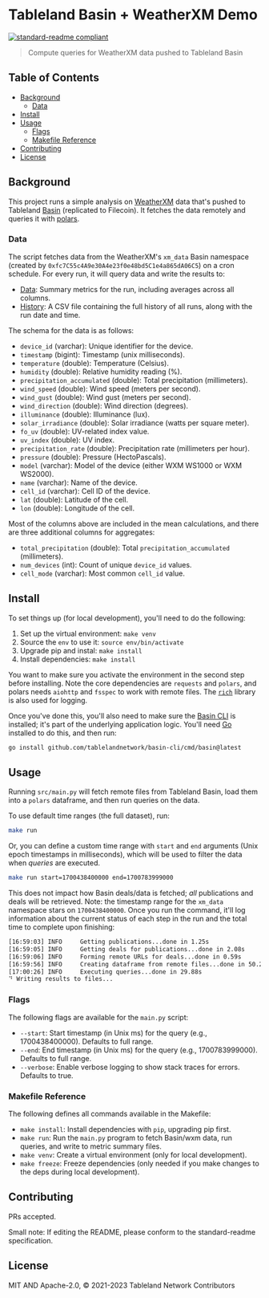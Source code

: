 # Tableland Basin + WeatherXM Demo

[![standard-readme compliant](https://img.shields.io/badge/standard--readme-OK-green.svg)](https://github.com/RichardLitt/standard-readme)

> Compute queries for WeatherXM data pushed to Tableland Basin

## Table of Contents

- [Background](#background)
  - [Data](#data)
- [Install](#install)
- [Usage](#usage)
  - [Flags](#flags)
  - [Makefile Reference](#makefile-reference)
- [Contributing](#contributing)
- [License](#license)

## Background

This project runs a simple analysis on [WeatherXM](https://weatherxm.com/) data that's pushed to Tableland [Basin](https://github.com/tablelandnetwork/basin-cli) (replicated to Filecoin). It fetches the data remotely and queries it with [polars](https://www.pola.rs/).

### Data

The script fetches data from the WeatherXM's `xm_data` Basin namespace (created by `0xfc7C55c4A9e30A4e23f0e48bd5C1e4a865dA06C5`) on a cron schedule. For every run, it will query data and write the results to:

- [Data](./Data.md): Summary metrics for the run, including averages across all columns.
- [History](./history.csv): A CSV file containing the full history of all runs, along with the run date and time.

The schema for the data is as follows:

- `device_id` (varchar): Unique identifier for the device.
- `timestamp` (bigint): Timestamp (unix milliseconds).
- `temperature` (double): Temperature (Celsius).
- `humidity` (double): Relative humidity reading (%).
- `precipitation_accumulated` (double): Total precipitation (millimeters).
- `wind_speed` (double): Wind speed (meters per second).
- `wind_gust` (double): Wind gust (meters per second).
- `wind_direction` (double): Wind direction (degrees).
- `illuminance` (double): Illuminance (lux).
- `solar_irradiance` (double): Solar irradiance (watts per square meter).
- `fo_uv` (double): UV-related index value.
- `uv_index` (double): UV index.
- `precipitation_rate` (double): Precipitation rate (millimeters per hour).
- `pressure` (double): Pressure (HectoPascals).
- `model` (varchar): Model of the device (either WXM WS1000 or WXM WS2000).
- `name` (varchar): Name of the device.
- `cell_id` (varchar): Cell ID of the device.
- `lat` (double): Latitude of the cell.
- `lon` (double): Longitude of the cell.

Most of the columns above are included in the mean calculations, and there are three additional columns for aggregates:

- `total_precipitation` (double): Total `precipitation_accumulated` (millimeters).
- `num_devices` (int): Count of unique `device_id` values.
- `cell_mode` (varchar): Most common `cell_id` value.

## Install

To set things up (for local development), you'll need to do the following:

1. Set up the virtual environment: `make venv`
2. Source the `env` to use it: `source env/bin/activate`
3. Upgrade pip and instal: `make install`
4. Install dependencies: `make install`

You want to make sure you activate the environment in the second step before installing. Note the core dependencies are `requests` and `polars`, and polars needs `aiohttp` and `fsspec` to work with remote files. The [`rich`](https://github.com/Textualize/rich) library is also used for logging.

Once you've done this, you'll also need to make sure the [Basin CLI](https://github.com/tablelandnetwork/basin-cli) is installed; it's part of the underlying application logic. You'll need [Go](https://go.dev/doc/install) installed to do this, and then run:

```sh
go install github.com/tablelandnetwork/basin-cli/cmd/basin@latest
```

## Usage

Running `src/main.py` will fetch remote files from Tableland Basin, load them into a `polars` dataframe, and then run queries on the data.

To use default time ranges (the full dataset), run:

```sh
make run
```

Or, you can define a custom time range with `start` and `end` arguments (Unix epoch timestamps in milliseconds), which will be used to filter the data when _queries_ are executed.

```sh
make run start=1700438400000 end=1700783999000
```

This does not impact how Basin deals/data is fetched; _all_ publications and deals will be retrieved. Note: the timestamp range for the `xm_data` namespace stars on `1700438400000`. Once you run the command, it'll log information about the current status of each step in the run and the total time to complete upon finishing:

```sh
[16:59:03] INFO     Getting publications...done in 1.25s
[16:59:05] INFO     Getting deals for publications...done in 2.08s
[16:59:06] INFO     Forming remote URLs for deals...done in 0.59s
[16:59:56] INFO     Creating dataframe from remote files...done in 50.25s
[17:00:26] INFO     Executing queries...done in 29.88s
⠙ Writing results to files...
```

### Flags

The following flags are available for the `main.py` script:

- `--start`: Start timestamp (in Unix ms) for the query (e.g., 1700438400000). Defaults to full range.
- `--end`: End timestamp (in Unix ms) for the query (e.g., 1700783999000). Defaults to full range.
- `--verbose`: Enable verbose logging to show stack traces for errors. Defaults to true.

### Makefile Reference

The following defines all commands available in the Makefile:

- `make install`: Install dependencies with `pip`, upgrading pip first.
- `make run`: Run the `main.py` program to fetch Basin/wxm data, run queries, and write to metric summary files.
- `make venv`: Create a virtual environment (only for local development).
- `make freeze`: Freeze dependencies (only needed if you make changes to the deps during local development).

## Contributing

PRs accepted.

Small note: If editing the README, please conform to the standard-readme specification.

## License

MIT AND Apache-2.0, © 2021-2023 Tableland Network Contributors
